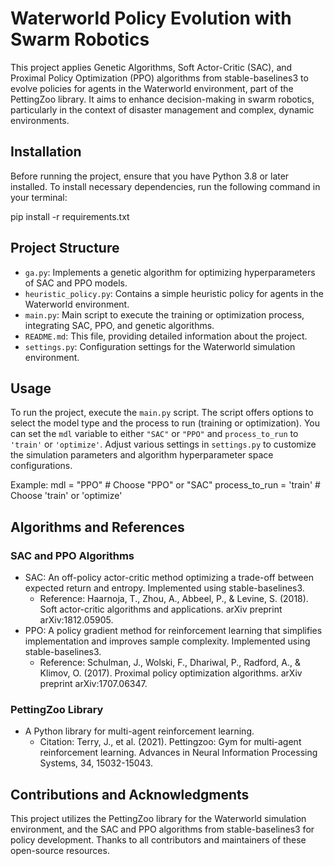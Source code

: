 <!-- # Waterworld Policy Evolution

This project uses Genetic Algorithms and Reinforcement Learning (PPO and SAC) to evolve policies for agents in the Waterworld environment from the PettingZoo library.

## Installation

To install the necessary dependencies, run the following command:

```sh
pip install -r requirements.txt
```

## Usage

To train a model, run the `main.py` script with the `process_to_run` variable set to `'train'`. This will train the model using the specified settings and save it to the `models/train` directory.

To optimize the hyperparameters of the model, set the `process_to_run` variable to `'optimize'`. This will run the genetic algorithm to find the best hyperparameters for the model.

## Files

- `main.py`: The main script to run for training or optimizing the model.
- `ga.py`: Contains the `GeneticHyperparamOptimizer` class which is used for optimizing the hyperparameters of the model.
- `hueristic_policy.py`: Contains a basic heuristic policy for the agents in the Waterworld environment.
- `settings.py`: Contains the settings for the Waterworld environment. -->

# Waterworld Policy Evolution with Swarm Robotics

This project applies Genetic Algorithms, Soft Actor-Critic (SAC), and Proximal Policy Optimization (PPO) algorithms from stable-baselines3 to evolve policies for agents in the Waterworld environment, part of the PettingZoo library. It aims to enhance decision-making in swarm robotics, particularly in the context of disaster management and complex, dynamic environments.

## Installation

Before running the project, ensure that you have Python 3.8 or later installed. To install necessary dependencies, run the following command in your terminal:

pip install -r requirements.txt

## Project Structure

- `ga.py`: Implements a genetic algorithm for optimizing hyperparameters of SAC and PPO models.
- `heuristic_policy.py`: Contains a simple heuristic policy for agents in the Waterworld environment.
- `main.py`: Main script to execute the training or optimization process, integrating SAC, PPO, and genetic algorithms.
- `README.md`: This file, providing detailed information about the project.
- `settings.py`: Configuration settings for the Waterworld simulation environment.

## Usage

To run the project, execute the `main.py` script. The script offers options to select the model type and the process to run (training or optimization). You can set the `mdl` variable to either `"SAC"` or `"PPO"` and `process_to_run` to `'train'` or `'optimize'`. Adjust various settings in `settings.py` to customize the simulation parameters and algorithm hyperparameter space configurations.

Example:
mdl = "PPO"  # Choose "PPO" or "SAC"
process_to_run = 'train' # Choose 'train' or 'optimize'

## Algorithms and References

### SAC and PPO Algorithms
- SAC: An off-policy actor-critic method optimizing a trade-off between expected return and entropy. Implemented using stable-baselines3.
  - Reference: Haarnoja, T., Zhou, A., Abbeel, P., & Levine, S. (2018). Soft actor-critic algorithms and applications. arXiv preprint arXiv:1812.05905.
- PPO: A policy gradient method for reinforcement learning that simplifies implementation and improves sample complexity. Implemented using stable-baselines3.
  - Reference: Schulman, J., Wolski, F., Dhariwal, P., Radford, A., & Klimov, O. (2017). Proximal policy optimization algorithms. arXiv preprint arXiv:1707.06347.

### PettingZoo Library
- A Python library for multi-agent reinforcement learning.
  - Citation: Terry, J., et al. (2021). Pettingzoo: Gym for multi-agent reinforcement learning. Advances in Neural Information Processing Systems, 34, 15032-15043.


## Contributions and Acknowledgments

This project utilizes the PettingZoo library for the Waterworld simulation environment, and the SAC and PPO algorithms from stable-baselines3 for policy development. Thanks to all contributors and maintainers of these open-source resources.



